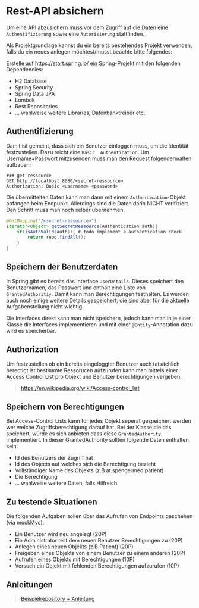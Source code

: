 # Rest-API absichern

Um eine API abzusichern muss vor dem Zugriff auf die Daten eine `Authentifizierung` sowie eine ``Autorisierung``
stattfinden. 


Als Projektgrundlage kannst du ein bereits bestehendes Projekt verwenden, falls du ein neues anlegen möchtest/musst 
beachte bitte folgendes: 

Erstelle auf https://start.spring.io/ ein Spring-Projekt mit den folgenden Dependencies:
- H2 Database
- Spring Security
- Spring Data JPA
- Lombok
- Rest Repositories
- ... wahlweise weitere Libraries, Datenbanktreiber etc. 


## Authentifizierung

Damit ist gemeint, dass sich ein Benutzer einloggen muss, um die Identität festzustellen. Dazu reicht eine ``Basic 
Authentication``. Um Username+Passwort mitzusenden muss man den Request folgendermaßen aufbauen:

```http request
### get ressource
GET http://localhost:8080/<secret-ressource>
Authorization: Basic <username> <password>

```

Die übermittelten Daten kann man dann mit einem ``Authentication``-Objekt abfangen beim Endpunkt. Allerdings sind die 
Daten darin NICHT verifiziert. Den Schritt muss man noch selber übernehmen.

````java
@GetMapping("/<secret-ressource>")
Iterator<Object> getSecretRessource(Authentication auth){
    if(isAuthValid(auth)){ # todo implement a authentication check
        return repo.findAll();    
    }
}
````

## Speichern der Benutzerdaten

In Spring gibt es bereits das Interface ``UserDetails``. Dieses speichert den Benutzernamen, das Passwort und 
enthält eine Liste von ``GrantedAuthoritiy``. Damit kann man Berechtigungen festhalten. Es werden auch noch einige 
weitere Details gespeichert, die sind aber für die aktuelle Aufgabenstellung nicht wichtig.

Die Interfaces direkt kann man nicht speichern, jedoch kann man in je einer Klasse die Interfaces implementieren und 
mit einer ``@Entity``-Annotation dazu wird es speicherbar.

## Authorization
Um festzustellen ob ein bereits eingeloggter Benutzer auch tatsächlich berectigt ist bestimmte Ressorucen aufzurufen 
kann man mittels einer Access Control List pro Objekt und Benutzer berechtigungen vergeben. 

> https://en.wikipedia.org/wiki/Access-control_list

## Speichern von Berechtigungen

Bei Access-Control Lists kann für jedes Objekt seperat gespeichert werden wer welche Zugriffsberechtigung darauf hat.
Bei der Klasse die das speichert, würde es sich anbieten dass diese ``GrantedAuthority`` implementiert. In dieser 
GrantedAuthority sollten folgende Daten enthalten sein:
- Id des Benutzers der Zugriff hat
- Id des Objects auf welches sich die Berechtigung bezieht
- Vollständiger Name des Objekts (z.B at.spengermed.patient)
- Die Berechtigung
- ... wahlweise weitere Daten, falls Hilfreich


## Zu testende Situationen

Die folgenden Aufgaben sollen über das Aufrufen von Endpoints geschehen (via mockMvc):

- Ein Benutzer wird neu angelegt (20P)
- Ein Administrator teilt dem neuen Benutzer Berechtigungen zu (20P)
- Anlegen eines neuen Objekts (z.B Patient) (20P)
- Freigeben eines Objekts von einem Benutzer zu einem anderen (20P)
- Aufrufen eines Objekts mit Berechtigungen (10P)
- Versuch ein Objekt mit fehlenden Berechtigungen aufzurufen (10P)

## Anleitungen
> [Beispielrepository + Anleitung](https://github.com/maximiliankraft/spring-security-guid/blob/master/anleitung.md) 


